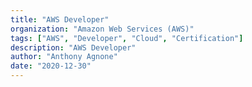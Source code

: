 ```yaml
---
title: "AWS Developer"
organization: "Amazon Web Services (AWS)"
tags: ["AWS", "Developer", "Cloud", "Certification"]
description: "AWS Developer"
author: "Anthony Agnone"
date: "2020-12-30"
---
```

